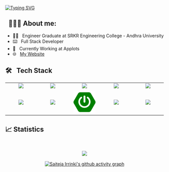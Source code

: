 [![Typing SVG](https://readme-typing-svg.demolab.com?font=Josefin+Sans&size=40&duration=1000&pause=500&color=526D82&width=400&&repeat=falselines&height=70&lines=Hey!;Nice+to+Meet+you...%F0%9F%98%83%09;I'm+HARSHA;FullStack+Developer)](https://git.io/typing-svg)

## &nbsp; 👨🏻‍💻 About me:

- 👨‍🎓 &nbsp; Engineer Graduate at SRKR Engineering College - Andhra University
- ⌨️ &nbsp; Full Stack Developer
- :office:	 &nbsp; Currently Working at Applots
- 🌐 &nbsp; [My Website](https://harshacoding.github.io/)


## 🛠 &nbsp; Tech Stack


<table width="100">
<tr>
    <td align='center' width="190">
        <img src="https://www.vectorlogo.zone/logos/w3_html5/w3_html5-ar21.svg">
    </td>
    <td align='center' width="190">
        <img src="https://www.vectorlogo.zone/logos/w3_css/w3_css-ar21.svg" >
    </td>
    <td align='center' width="190">
        <img src="https://upload.wikimedia.org/wikipedia/commons/9/99/Unofficial_JavaScript_logo_2.svg" width="50" >
    </td>
     <td align='center' width="190">
        <img src="https://cdn.worldvectorlogo.com/logos/bootstrap-5-1.svg" width="70">
    </td>
    <td align='center'  width="190">
        <img src="https://www.vectorlogo.zone/logos/angular/angular-icon.svg" width="70" >
    </td>
</tr>
<tr>
    <td align='center' width="190">
        <img src="https://www.vectorlogo.zone/logos/java/java-horizontal.svg" >
    </td>
    <td align='center' width="190">
        <img src="https://www.vectorlogo.zone/logos/springio/springio-ar21.svg">
    </td>
    <td align='center' width="190">
        <img src="https://raw.githubusercontent.com/harshacoding/harshacoding/601ea384fe38e5879086d7252268c026edfaaab7/img/springboot.svg" width="70" >
    </td>
     <td align='center' width="190">
        <img src="https://www.vectorlogo.zone/logos/mysql/mysql-ar21.svg" >
    </td>
    <td align='center'  width="190">
        <img src="https://www.vectorlogo.zone/logos/git-scm/git-scm-ar21.svg">
    </td>
</tr>

</table>

## :chart_with_upwards_trend:	 Statistics 


<br/> 

<div align="center">

  ![](https://github-readme-streak-stats.herokuapp.com/?user=harshacoding&theme=dark&dates=1B9C85)
  
[![Saiteja Irrinki's github activity graph](https://github-readme-activity-graph.vercel.app/graph?username=harshacoding&theme=react-dark)](https://github.com/saitejairrinki/github-readme-activity-graph)

</div>
